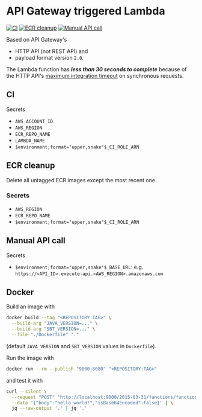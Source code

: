 # API Gateway triggered Lambda

[![CI](https://github.com/$github_org$/$repo_name$/actions/workflows/ci.yml/badge.svg)](https://github.com/$github_org$/$repo_name$/actions/workflows/ci.yml)
[![ECR cleanup](https://github.com/$github_org$/$repo_name$/workflows/ecr_cleanup.yml/badge.svg)](https://github.com/$github_org$/$repo_name$/actions/workflows/ecr_cleanup.yml)
[![Manual API call](https://github.com/$github_org$/$repo_name$/actions/workflows/manual_api_call.yml/badge.svg)](https://github.com/$github_org$/$repo_name$/actions/workflows/manual_api_call.yml)

Based on API Gateway's

- HTTP API (not REST API) and
- payload format version `2.0`.

The Lambda function has _**less than 30 seconds to complete**_ because of the
HTTP API's [maximum integration timeout](https://docs.aws.amazon.com/apigateway/latest/developerguide/limits.html#http-api-quotas)
on synchronous requests.

## CI

Secrets

- `AWS_ACCOUNT_ID`
- `AWS_REGION`
- `ECR_REPO_NAME`
- `LAMBDA_NAME`
- `$environment;format="upper,snake"$_CI_ROLE_ARN`

## ECR cleanup

Delete all untagged ECR images except the most recent one.

### Secrets

- `AWS_REGION`
- `ECR_REPO_NAME`
- `$environment;format="upper,snake"$_CI_ROLE_ARN`

## Manual API call

Secrets

- `$environment;format="upper,snake"$_BASE_URL`: e.g. `https://<API_ID>.execute-api.<AWS_REGION>.amazonaws.com`

## Docker

Build an image with

```bash
docker build --tag "<REPOSITORY:TAG>" \
  --build-arg "JAVA_VERSION=..." \
  --build-arg "SBT_VERSION=..." \
  --file "./Dockerfile" "."
```

(default `JAVA_VERSION` and `SBT_VERSION` values in `Dockerfile`).

Run the image with

```bash
docker run --rm --publish "9000:8080" "<REPOSITORY:TAG>"
```

and test it with

```bash
curl --silent \
  --request "POST" "http://localhost:9000/2015-03-31/functions/function/invocations" \
  --data '{"body":"hello world!","isBase64Encoded":false}' | \
  jq --raw-output '.' | jq '.'
```

